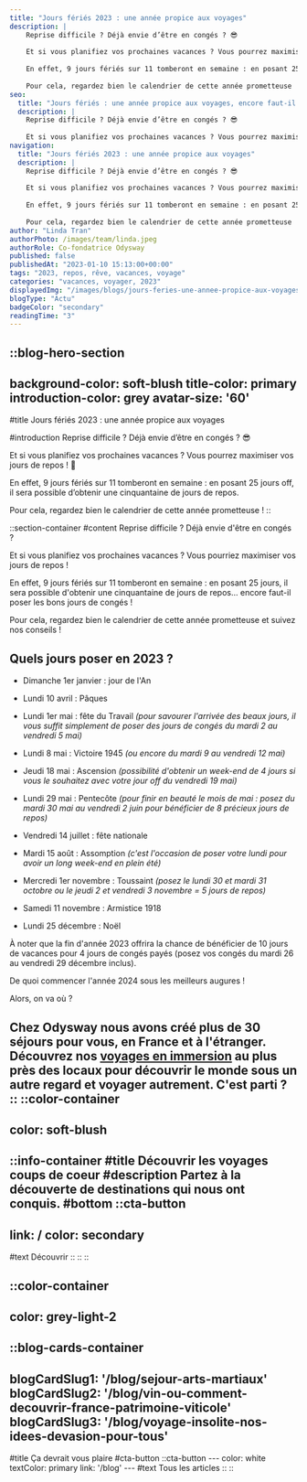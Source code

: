 ```yaml
---
title: "Jours fériés 2023 : une année propice aux voyages"
description: |
    Reprise difficile ? Déjà envie d’être en congés ? 😎
    
    Et si vous planifiez vos prochaines vacances ? Vous pourrez maximiser vos jours de repos ! 🤪
    
    En effet, 9 jours fériés sur 11 tomberont en semaine : en posant 25 jours off, il sera possible d’obtenir une cinquantaine de jours de repos.
    
    Pour cela, regardez bien le calendrier de cette année prometteuse !
seo:
  title: "Jours fériés : une année propice aux voyages, encore faut-il poser les bons jours de congés."
  description: |
    Reprise difficile ? Déjà envie d’être en congés ? 😎
    
    Et si vous planifiez vos prochaines vacances ? Vous pourrez maximiser vos jours de re
navigation:
  title: "Jours fériés 2023 : une année propice aux voyages"
  description: |
    Reprise difficile ? Déjà envie d’être en congés ? 😎
    
    Et si vous planifiez vos prochaines vacances ? Vous pourrez maximiser vos jours de repos ! 🤪
    
    En effet, 9 jours fériés sur 11 tomberont en semaine : en posant 25 jours off, il sera possible d’obtenir une cinquantaine de jours de repos.
    
    Pour cela, regardez bien le calendrier de cette année prometteuse !
author: "Linda Tran"
authorPhoto: /images/team/linda.jpeg
authorRole: Co-fondatrice Odysway
published: false
publishedAt: "2023-01-10 15:13:00+00:00"
tags: "2023, repos, rêve, vacances, voyage"
categories: "vacances, voyager, 2023"
displayedImg: "/images/blogs/jours-feries-une-annee-propice-aux-voyages-encore-faut-il-poser-les-bons-jours-de-conges/g3okAcIFRDObiz4S4J4o.jpg"
blogType: "Actu"
badgeColor: "secondary"
readingTime: "3"
---
```


::blog-hero-section
---
background-color: soft-blush
title-color: primary
introduction-color: grey
avatar-size: '60'
---
#title
Jours fériés 2023 : une année propice aux voyages

#introduction
Reprise difficile ? Déjà envie d’être en congés ? 😎

Et si vous planifiez vos prochaines vacances ? Vous pourrez maximiser vos jours de repos ! 🤪

En effet, 9 jours fériés sur 11 tomberont en semaine : en posant 25 jours off, il sera possible d’obtenir une cinquantaine de jours de repos.

Pour cela, regardez bien le calendrier de cette année prometteuse !
::

::section-container
#content
Reprise difficile ? Déjà envie d'être en congés ?

Et si vous planifiez vos prochaines vacances ? Vous pourriez maximiser vos jours de repos !

En effet, 9 jours fériés sur 11 tomberont en semaine : en posant 25 jours, il sera possible d'obtenir une cinquantaine de jours de repos... encore faut-il poser les bons jours de congés !

Pour cela, regardez bien le calendrier de cette année prometteuse et suivez nos conseils ! 

## Quels jours poser en 2023 ?

*   Dimanche 1er janvier : jour de l'An
    
*   Lundi 10 avril : Pâques 
    
*   Lundi 1er mai : fête du Travail _(pour savourer l'arrivée des beaux jours, il vous suffit simplement de poser des jours de congés du mardi 2 au vendredi 5 mai)_
    
*   Lundi 8 mai : Victoire 1945 _(ou encore du mardi 9 au vendredi 12 mai)_
    
*   Jeudi 18 mai : Ascension _(possibilité d'obtenir un week-end de 4 jours si vous le souhaitez avec votre jour off du vendredi 19 mai)_
    
*   Lundi 29 mai : Pentecôte _(pour finir en beauté le mois de mai : posez du mardi 30 mai au vendredi 2 juin pour bénéficier de 8 précieux jours de repos)_
    
*   Vendredi 14 juillet : fête nationale
    
*   Mardi 15 août : Assomption _(c'est l'occasion de poser votre lundi pour avoir un long week-end en plein été)_
    
*   Mercredi 1er novembre : Toussaint _(posez le lundi 30 et mardi 31 octobre ou le jeudi 2 et vendredi 3 novembre = 5 jours de repos)_
    
*   Samedi 11 novembre : Armistice 1918
    
*   Lundi 25 décembre : Noël
    

À noter que la fin d'année 2023 offrira la chance de bénéficier de 10 jours de vacances pour 4 jours de congés payés (posez vos congés du mardi 26 au vendredi 29 décembre inclus).

De quoi commencer l'année 2024 sous les meilleurs augures !

Alors, on va où ?

Chez Odysway nous avons créé plus de 30 séjours pour vous, en France et à l'étranger. Découvrez nos [voyages en immersion](https://odysway.com/destinations?utm_source=Blog&utm_medium=S%C3%A9jours&utm_campaign=Noss%C3%A9jours) au plus près des locaux pour découvrir le monde sous un autre regard et voyager autrement. C'est parti ?
::
::color-container
---
color: soft-blush
---
  ::info-container
  #title
  Découvrir les voyages coups de coeur
  #description
  Partez à la découverte de destinations qui nous ont conquis.
  #bottom
  ::cta-button
  ---
  link: /
  color: secondary
  ---
  #text
  Découvrir
  ::
  ::
::

::color-container
---
color: grey-light-2
---
  ::blog-cards-container
  ---
  blogCardSlug1: '/blog/sejour-arts-martiaux' 
  blogCardSlug2: '/blog/vin-ou-comment-decouvrir-france-patrimoine-viticole' 
  blogCardSlug3: '/blog/voyage-insolite-nos-idees-devasion-pour-tous' 
  ---
  #title
  Ça devrait vous plaire
  #cta-button
    ::cta-button
    ---
    color: white
    textColor: primary
    link: '/blog'
    ---
    #text
    Tous les  articles
    ::
  ::
